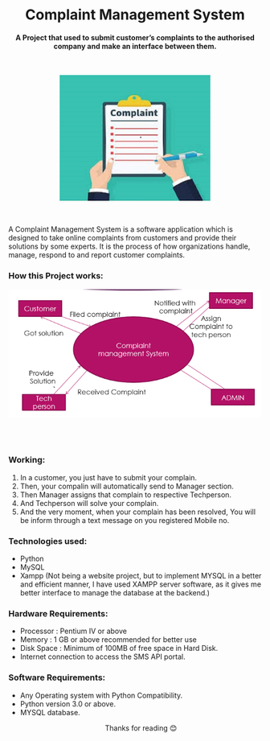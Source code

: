 <h1 align='center'>Complaint Management System</h1>
<h4 align='center'>A Project that used to submit customer’s complaints to the authorised company and make an interface between them.</h4>
<br>
<p align='center'><img src="complaint.jpg" height=250 width=300></p>
<br>
<p>A Complaint Management System is a software application which is designed to take online complaints from customers and provide their solutions by some experts. It is the process of how organizations handle, manage, respond to and report customer complaints. </p>

<h3>How this Project works:</h3>
<p align="center"><img src="process.png"></p>
<br><br>
<h3>Working:</h3>
<p>
 <ol>
   <li>In a customer, you just have to submit your complain. </li>
   <li>Then, your compalin will automatically send to Manager section. </li>
   <li>Then Manager assigns that complain to respective Techperson. </li>
   <li>And Techperson will solve your complain.</li>
   <li> And the very moment, when your complain has been resolved, You will be inform through a text message on you registered Mobile no.</li>
 </ol>
  
</p>
<p>
<h3>Technologies used:</h3>
<ul>
  <li>Python</li>
  <li>MySQL</li>
  <li>Xampp (Not being a website project, but to implement MYSQL in a better and efficient manner, I have used XAMPP server software, as it gives me better interface to manage the database at the backend.)</li>
  
 </ul>
</p>

<h3>Hardware Requirements:</h3>
<ul>
  <li>Processor : Pentium IV or above</li>
  <li>Memory : 1 GB or above recommended for better use</li>
  <li>Disk Space : Minimum of 100MB of free space in Hard Disk.</li>
  <li>Internet connection to access the SMS API portal.</li>
</ul>
<h3>Software Requirements:</h3>
<ul>
  <li>Any Operating system with Python Compatibility.</li>
  <li>Python version 3.0 or above.</li>
  <li>MYSQL database.</li>
  
<p align="center">Thanks for reading 😊</p>
